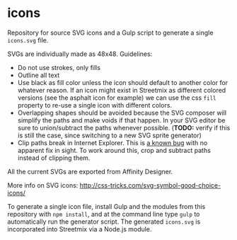 icons
=====

Repository for source SVG icons and a Gulp script to generate a single `icons.svg` file.

SVGs are individually made as 48x48. Guidelines:
- Do not use strokes, only fills
- Outline all text
- Use black as fill color unless the icon should default to another color for whatever reason. If an icon might exist in Streetmix as different colored versions (see the asphalt icon for example) we can use the css `fill` property to re-use a single icon with different colors.
- Overlapping shapes should be avoided because the SVG composer will simplify the paths and make voids if that happen. In your SVG editor be sure to union/subtract the paths whenever possible. (**TODO:** verify if this is still the case, since switching to a new SVG sprite generator)
- Clip paths break in Internet Explorer. This is [a known bug](https://connect.microsoft.com/IE/feedback/details/734107/svg-elements-under-clip-path-fail-to-show-until-refresh) with no apparent fix in sight. To work around this, crop and subtract paths instead of clipping them.


All the current SVGs are exported from Affinity Designer.

More info on SVG icons: http://css-tricks.com/svg-symbol-good-choice-icons/

To generate a single icon file, install Gulp and the modules from this repository with `npm install`, and at the command line type `gulp` to automatically run the generator script. The generated `icons.svg` is incorporated into Streetmix via a Node.js module.
